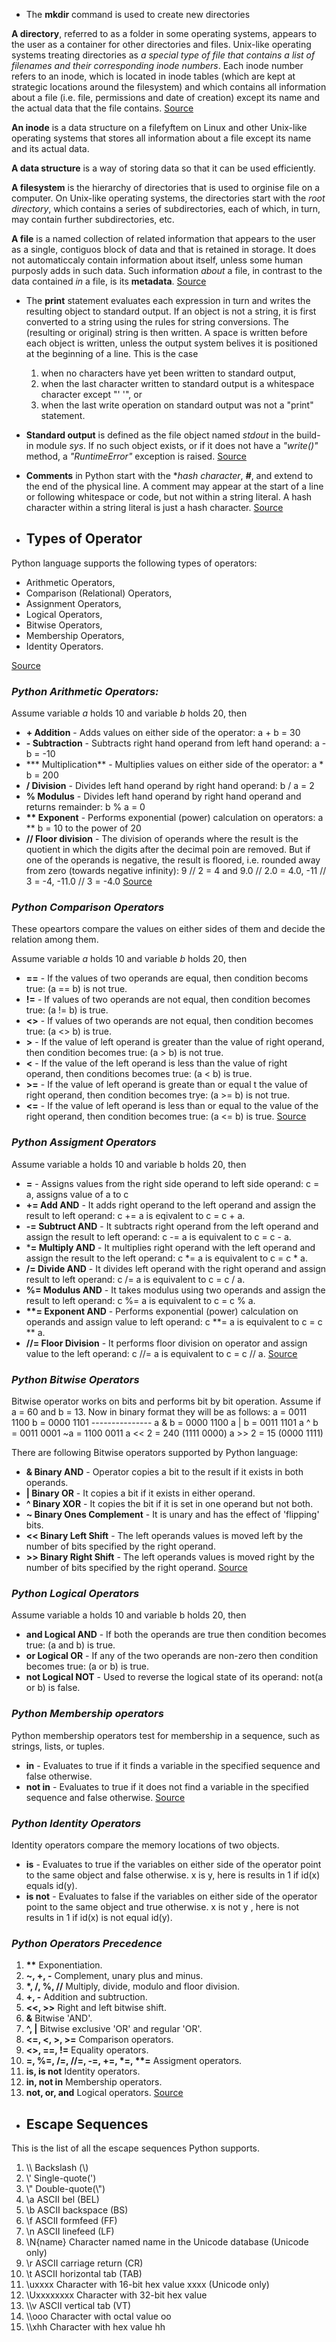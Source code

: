 * The **mkdir** command is used to create new directories

**A directory**, referred to as a folder in some operating systems, appears to the user as a container for other directories and files. Unix-like operating systems treating directories as _a special type of file that contains a list of filenames and their corresponding inode numbers_. Each inode number refers to an inode, which is located in inode tables (which are kept at strategic locations around the filesystem) and which contains all information about a file (i.e. file, permissions and date of creation) except its name and the actual data that the file contains. [Source](http://www.linfo.org/mkdir.html)

**An inode** is a data structure on a filefyftem on Linux and other Unix-like operating systems that stores all information about a file except its name and its actual data.

**A data structure**  is a way of storing data so that it can be used efficiently.

**A filesystem** is the hierarchy of directories that is used to orginise file on a computer. On Unix-like operating systems, the directories start with the _root directory_, which contains a series of subdirectories, each of which, in turn, may contain further subdirectories, etc.

**A file** is a named collection of related information that appears to the user as a single, contiguos block of data and that is retained in storage. It does not automaticcaly contain information about itself, unless some human purposly adds in such data. Such information _about_ a file, in contrast to the data contained _in_ a file, is its **metadata**. [Source](http://www.linfo.org/inode.html)


* The **print** statement evaluates each expression in turn and writes the resulting object to standard output.
If an object is not a string, it is first converted to a string using the rules for string conversions. The (resulting or original) string is then written. A space is written before each object is written, unless the output system belives it is positioned at the beginning of a line. This is the case
  1. when no characters have yet been written to standard output,
  2. when the last character written to standard output is a whitespace character except "' '", or
  3. when the last write operation on standard output was not a "print" statement.

* **Standard output** is defined as the file object named _stdout_ in the build-in module _sys_. 
If no such object exists, or if it does not have a _"write()"_ method, a _"RuntimeError"_ exception is raised. [Source](https://docs.python.org/2/reference/simple_stmts.html#print)


* **Comments** in Python start with the **hash character*, **_#_**, and extend to the end of the physical line. A comment may appear at the start of a line or following whitespace or code, but not within a string literal. A hash character within a string literal is just a hash character. [Source](https://docs.python.org/2/tutorial/introduction.html)

* ## Types of Operator

Python language supports the following types of operators:

  * Arithmetic Operators,
  * Comparison (Relational) Operators,
  * Assignment Operators,
  * Logical Operators,
  * Bitwise Operators,
  * Membership Operators,
  * Identity Operators.

[Source](https://www.tutorialspoint.com/python/python_basic_operators.htm)

### **_Python Arithmetic Operators:_**

Assume variable _a_ holds 10 and variable _b_ holds 20, then

  * **+ Addition** - Adds values on either side of the operator: a + b = 30
  * **- Subtraction** - Subtracts right hand operand from left hand operand: a - b = -10
  * *** Multiplication** - Multiplies values on either side of the operator: a * b = 200
  * **/ Division** - Divides left hand operand by right hand operand: b / a = 2
  * **% Modulus** - Divides left hand operand by right hand operand and returns remainder: b % a = 0
  * __** Exponent__ - Performs exponential (power) calculation on operators: a ** b = 10 to the power of 20
  * **// Floor division** - The division of operands where the result is the quotient in which the digits after the decimal poin are removed. But if one of the operands is negative, the result is floored, i.e. rounded away from zero (towards negative infinity): 
9 // 2 = 4 and 9.0 // 2.0 = 4.0, -11 // 3 = -4, -11.0 // 3 = -4.0
[Source](https://www.tutorialspoint.com/python/python_basic_operators.htm)

### **_Python Comparison Operators_**

These opeartors compare the values on either sides of them and decide the relation among them.

Assume variable _a_ holds 10 and variable _b_ holds 20, then

  * **==** - If the values of two operands are equal, then condition becoms true: (a == b) is not true.
  * **!=** - If values of two operands are not equal, then condition becomes true: (a != b) is true.
  * **<>** - If values of two operands are not equal, then condition becomes true: (a <> b) is true.
  * **>** - If the value of left operand is greater than the value of right operand, then condition becomes true: (a > b) is not true.
  * **<** - If the value of the left operand is less than the value of right operand, then conditions becomes true: (a < b) is true.
  * **>=** - If the value of left operand is greate than or equal t the value of right operand, then condition becomes trye: (a >= b) is not true.
  * **<=** - If the value of left operand is less than or equal to the value of the right operand, then condition becomes true: (a <= b) is true.
[Source](https://www.tutorialspoint.com/python/python_basic_operators.htm)

### **_Python Assigment Operators_**

Assume variable a holds 10 and variable b holds 20, then

  * **=** - Assigns values from the right side operand to left side operand: c = a, assigns value of a to c
  * **+= Add AND** - It adds right operand to the left operand and assign the result to left operand: c += a is eqivalent to c = c + a.
  * **-= Subtruct AND** - It subtracts right operand from the left operand and assign the result to left operand: c -= a is equivalent to c = c - a.
  * ***= Multiply AND** - It multiplies right operand with the left operand and assign the result to the left operand: c *= a is equivalent to c = c * a.
  * **/= Divide AND** - It divides left operand with the right operand and assign result to left operand: c /= a is equivalent to c = c / a.
  * **%= Modulus AND** - It takes modulus using two operands and assign the result to left operand: c %= a is equivalent to c = c % a.
  * __**= Exponent AND__ - Performs exponential (power) calculation on operands and assign value to left operand: c **= a is equivalent to c = c ** a.
  * **//= Floor Division** - It performs floor division on operator and assign value to the left operand: c //= a is equivalent to c = c // a.
[Source](https://www.tutorialspoint.com/python/python_basic_operators.htm)

  ### **_Python Bitwise Operators_**

  Bitwise operator works on bits and performs bit by bit operation. Assume if a = 60 and b = 13. Now in binary format they will be as follows:
    a = 0011 1100
    b = 0000 1101
    ---------------
    a & b = 0000 1100
    a | b = 0011 1101
    a ^ b = 0011 0001
    ~a = 1100 0011
    a << 2 = 240 (1111 0000)
    a >> 2 = 15 (0000 1111)

  There are following Bitwise operators supported by Python language:
  * **& Binary AND** - Operator copies a bit to the result if it exists in both operands.
  * **| Binary OR** - It copies a bit if it exists in either operand.
  * **^ Binary XOR** - It copies the bit if it is set in one operand but not both.
  * **~ Binary Ones Complement** - It is unary and has the effect of 'flipping' bits.
  * **<< Binary Left Shift** - The left operands values is moved left by the number of bits specified by the right operand.
  * **>> Binary Right Shift** - The left operands values is moved right by the number of bits specified by the right operand.
[Source](https://www.tutorialspoint.com/python/python_basic_operators.htm)

  ### **_Python Logical Operators_**

  Assume variable a holds 10 and variable b holds 20, then

  * **and Logical AND** - If both the operands are true then condition becomes true: (a and b) is true.
  * **or Logical OR** - If any of the two operands are non-zero then condition becomes true: (a or b) is true.
  * **not Logical NOT** - Used to reverse the logical state of its operand: not(a or b) is false.

  ### **_Python Membership operators_**

  Python membership operators test for membership in a sequence, such as strings, lists, or tuples.

  * **in** - Evaluates to true if it finds a variable in the specified sequence and false otherwise.
  * **not in** - Evaluates to true if it does not find a variable in the specified sequence and false otherwise.
[Source](https://www.tutorialspoint.com/python/python_basic_operators.htm)

  ### **_Python Identity Operators_**

  Identity operators compare the memory locations of two objects.

  * **is** - Evaluates to true if the variables on either side of the operator point to the same object and false otherwise. x is y, here is results in 1 if id(x) equals id(y).
  * **is not** - Evaluates to false if the variables on either side of the operator point to the same object and true otherwise. x is not y , here is not results in 1 if id(x) is not equal id(y).

  ### **_Python Operators Precedence_**

  1. __**__ Exponentiation.
  2. __~, +, -__ Complement, unary plus and minus.
  3. __*, /, %, //__ Multiply, divide, modulo and floor division.
  4. __+, -__ Addition and subtruction.
  5. __<<, >>__ Right and left bitwise shift.
  6. __&__ Bitwise 'AND'.
  7. __^, |__ Bitwise exclusive 'OR' and regular 'OR'.
  8. __<=, <, >, >=__ Comparison operators.
  9. __<>, ==, !=__ Equality operators.
  10. __=, %=, /=, //=, -=, +=, *=, **=__ Assigment operators.
  11. __is, is not__ Identity operators.
  12. __in, not in__ Membership operators.
  13. __not, or, and__ Logical operators.
[Source](https://www.tutorialspoint.com/python/python_basic_operators.htm)

* ## Escape Sequences

This is the list of all the escape  sequences Python supports.

1. \\\ Backslash (\\)
2. \\' Single-quote(\')
3. \\" Double-quote(\\")
4. \\a ASCII bel (BEL)
5. \\b ASCII backspace (BS)
6. \\f ASCII formfeed (FF)
7. \\n ASCII linefeed (LF)
8. \\N{name} Character named name in the Unicode database (Unicode only)
9. \\r ASCII carriage return (CR)
10. \\t ASCII horizontal tab (TAB)
11. \\uxxxx Character with 16-bit hex value xxxx (Unicode only)
12. \\Uxxxxxxxx Character with 32-bit hex value
13. \\\v ASCII vertical tab (VT)
14. \\\ooo Character with octal value oo
15. \\\xhh Character with hex value hh